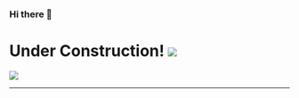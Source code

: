 ### Hi there 👋

# Under Construction! <img src="https://images-wixmp-ed30a86b8c4ca887773594c2.wixmp.com/f/651d36fa-c90e-48e0-881d-bec7e84022dd/d3kvo5q-72512855-925a-45d2-b54e-53fafa52c085.gif?token=eyJ0eXAiOiJKV1QiLCJhbGciOiJIUzI1NiJ9.eyJzdWIiOiJ1cm46YXBwOjdlMGQxODg5ODIyNjQzNzNhNWYwZDQxNWVhMGQyNmUwIiwiaXNzIjoidXJuOmFwcDo3ZTBkMTg4OTgyMjY0MzczYTVmMGQ0MTVlYTBkMjZlMCIsIm9iaiI6W1t7InBhdGgiOiJcL2ZcLzY1MWQzNmZhLWM5MGUtNDhlMC04ODFkLWJlYzdlODQwMjJkZFwvZDNrdm81cS03MjUxMjg1NS05MjVhLTQ1ZDItYjU0ZS01M2ZhZmE1MmMwODUuZ2lmIn1dXSwiYXVkIjpbInVybjpzZXJ2aWNlOmZpbGUuZG93bmxvYWQiXX0.-367UGaFOBjcEHD0CDvCWZOICSI-xzssZexpuVipwzM">

<img src="https://i.imgur.com/kQLARxR.png">

--------------------------------------------------
<!--
**Wexengos/Wexengos** is a ✨ _special_ ✨ repository because its `README.md` (this file) appears on your GitHub profile.

Here are some ideas to get you started:

- 🔭 I’m currently working on ...
- 🌱 I’m currently learning ...
- 👯 I’m looking to collaborate on ...
- 🤔 I’m looking for help with ...
- 💬 Ask me about ...
- 📫 How to reach me: ...
- 😄 Pronouns: ...
- ⚡ Fun fact: ...
-->
